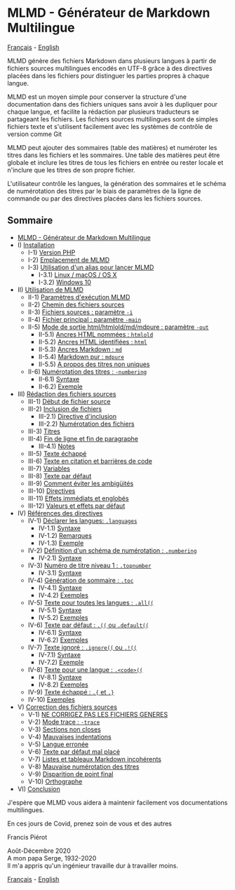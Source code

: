 # MLMD - Générateur de Markdown Multilingue<A id="a1"></A>
[Français](README.fr.md) - [English](README.md)

MLMD génère des fichiers Markdown dans plusieurs langues à partir de fichiers sources
multilingues encodés en UTF-8 grâce à des directives placées dans les fichiers pour distinguer
les parties propres à chaque langue.

MLMD est un moyen simple pour conserver la structure d'une documentation dans des fichiers
uniques sans avoir à les dupliquer pour chaque langue, et facilite la rédaction par plusieurs
traducteurs se partageant les fichiers. Les fichiers sources multilingues sont de simples
fichiers texte et s'utilisent facilement avec les systèmes de contrôle de version comme Git

MLMD peut ajouter des sommaires (table des matières) et numéroter les titres dans les fichiers
et les sommaires. Une table des matières peut être globale et inclure les titres de tous les
fichiers en entrée ou rester locale et n'inclure que les titres de son propre fichier.

L'utilisateur contrôle les langues, la génération des sommaires et le schéma
de numérotation des titres par le biais de paramètres de la ligne de commande ou par
des directives placées dans les fichiers sources.

## Sommaire<A id="toc"></A>

- [MLMD - Générateur de Markdown Multilingue](#a1)
- I) [Installation](1-Installation.fr.md#a2)
  - I-1) [Version PHP](1-Installation.fr.md#a3)
  - I-2) [Emplacement de MLMD](1-Installation.fr.md#a4)
  - I-3) [Utilisation d'un alias pour lancer MLMD](1-Installation.fr.md#a5)
    - I-3.1) [Linux / macOS / OS X](1-Installation.fr.md#a6)
    - I-3.2) [Windows 10](1-Installation.fr.md#a7)
- II) [Utilisation de MLMD](2-Using.fr.md#a8)
  - II-1) [Paramètres d'exécution MLMD](2-Using.fr.md#a9)
  - II-2) [Chemin des fichiers sources](2-Using.fr.md#a10)
  - II-3) [Fichiers sources : paramètre `-i`](2-Using.fr.md#a11)
  - II-4) [Fichier principal : paramètre `-main`](2-Using.fr.md#a12)
  - II-5) [Mode de sortie html/htmlold/md/mdpure : paramètre `-out`](2-Using.fr.md#a13)
    - II-5.1) [Ancres HTML nommées : `htmlold`](2-Using.fr.md#a14)
    - II-5.2) [Ancres HTML identifiées : `html`](2-Using.fr.md#a15)
    - II-5.3) [Ancres Markdown : `md`](2-Using.fr.md#a16)
    - II-5.4) [Markdown pur : `mdpure`](2-Using.fr.md#a17)
    - II-5.5) [A propos des titres non uniques](2-Using.fr.md#a18)
  - II-6) [Numérotation des titres : `-numbering`](2-Using.fr.md#a19)
    - II-6.1) [Syntaxe](2-Using.fr.md#a20)
    - II-6.2) [Exemple](2-Using.fr.md#a21)
- III) [Rédaction des fichiers sources](3-Writing.fr.md#a22)
  - III-1) [Début de fichier source](3-Writing.fr.md#a23)
  - III-2) [Inclusion de fichiers](3-Writing.fr.md#a24)
    - III-2.1) [Directive d'inclusion](3-Writing.fr.md#a25)
    - III-2.2) [Numérotation des fichiers](3-Writing.fr.md#a26)
  - III-3) [Titres](3-Writing.fr.md#a27)
  - III-4) [Fin de ligne et fin de paragraphe](3-Writing.fr.md#a28)
    - III-4.1) [Notes](3-Writing.fr.md#a29)
  - III-5) [Texte échappé](3-Writing.fr.md#a30)
  - III-6) [Texte en citation et barrières de code](3-Writing.fr.md#a31)
  - III-7) [Variables](3-Writing.fr.md#a32)
  - III-8) [Texte par défaut](3-Writing.fr.md#a33)
  - III-9) [Comment éviter les ambigüités](3-Writing.fr.md#a34)
  - III-10) [Directives](3-Writing.fr.md#a35)
  - III-11) [Effets immédiats et englobés](3-Writing.fr.md#a36)
  - III-12) [Valeurs et effets par défaut](3-Writing.fr.md#a37)
- IV) [Références des directives](4-Directives.fr.md#a38)
  - IV-1) [Déclarer les langues: `.languages`](4-Directives.fr.md#a39)
    - IV-1.1) [Syntaxe](4-Directives.fr.md#a40)
    - IV-1.2) [Remarques](4-Directives.fr.md#a41)
    - IV-1.3) [Exemple](4-Directives.fr.md#a42)
  - IV-2) [Définition d'un schéma de numérotation : `.numbering`](4-Directives.fr.md#a43)
    - IV-2.1) [Syntaxe](4-Directives.fr.md#a44)
  - IV-3) [Numéro de titre niveau 1 : `.topnumber`](4-Directives.fr.md#a45)
    - IV-3.1) [Syntaxe](4-Directives.fr.md#a46)
  - IV-4) [Génération de sommaire : `.toc`](4-Directives.fr.md#a47)
    - IV-4.1) [Syntaxe](4-Directives.fr.md#a48)
    - IV-4.2) [Exemples](4-Directives.fr.md#a51)
  - IV-5) [Texte pour toutes les langues : `.all((`](4-Directives.fr.md#a52)
    - IV-5.1) [Syntaxe](4-Directives.fr.md#a53)
    - IV-5.2) [Exemples](4-Directives.fr.md#a54)
  - IV-6) [Texte par défaut : `.((` ou `.default((`](4-Directives.fr.md#a55)
    - IV-6.1) [Syntaxe](4-Directives.fr.md#a56)
    - IV-6.2) [Exemples](4-Directives.fr.md#a57)
  - IV-7) [Texte ignoré : `.ignore((` ou `.!((`](4-Directives.fr.md#a58)
    - IV-7.1) [Syntaxe](4-Directives.fr.md#a59)
    - IV-7.2) [Exemple](4-Directives.fr.md#a60)
  - IV-8) [Texte pour une langue : `.<code>((`](4-Directives.fr.md#a61)
    - IV-8.1) [Syntaxe](4-Directives.fr.md#a62)
    - IV-8.2) [Exemples](4-Directives.fr.md#a63)
  - IV-9) [Texte échappé : `.{` et `.}`](4-Directives.fr.md#a64)
  - IV-10) [Exemples](4-Directives.fr.md#a65)
- V) [Correction des fichiers sources](5-Debugging.fr.md#a66)
  - V-1) [NE CORRIGEZ PAS LES FICHIERS GENERES](5-Debugging.fr.md#a67)
  - V-2) [Mode trace : `-trace`](5-Debugging.fr.md#a68)
  - V-3) [Sections non closes](5-Debugging.fr.md#a69)
  - V-4) [Mauvaises indentations](5-Debugging.fr.md#a70)
  - V-5) [Langue erronée](5-Debugging.fr.md#a71)
  - V-6) [Texte par défaut mal placé](5-Debugging.fr.md#a72)
  - V-7) [Listes et tableaux Markdown incohérents](5-Debugging.fr.md#a73)
  - V-8) [Mauvaise numérotation des titres](5-Debugging.fr.md#a74)
  - V-9) [Disparition de point final](5-Debugging.fr.md#a75)
  - V-10) [Orthographe](5-Debugging.fr.md#a76)
- VI) [Conclusion](6-Conclusion.fr.md#a77)

J'espère que MLMD vous aidera à maintenir facilement vos documentations multilingues.

En ces jours de Covid, prenez soin de vous et des autres

Francis Piérot

Août-Décembre 2020<br />
A mon papa Serge, 1932-2020<br />
Il m'a appris qu'un ingénieur travaille dur à travailler moins.

[Français](README.fr.md) - [English](README.md)
